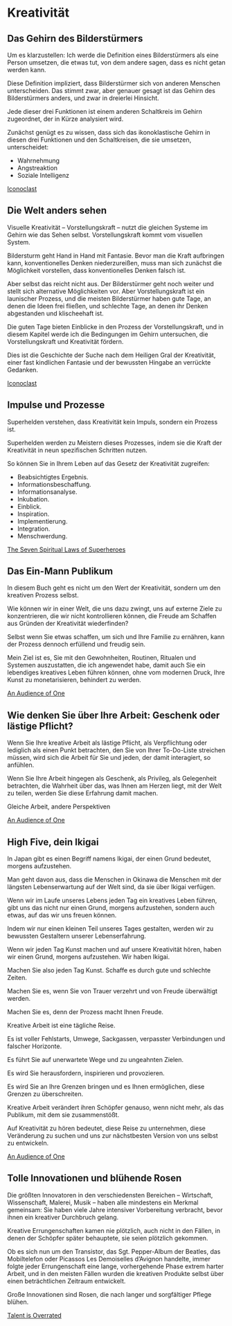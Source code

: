 # Kreativität

## Das Gehirn des Bilderstürmers

Um es klarzustellen: Ich werde die Definition eines Bilderstürmers als eine Person umsetzen, die etwas tut, von dem andere sagen, dass es nicht getan werden kann. 

Diese Definition impliziert, dass Bilderstürmer sich von anderen Menschen unterscheiden. Das stimmt zwar, aber genauer gesagt ist das Gehirn des Bilderstürmers anders, und zwar in dreierlei Hinsicht. 

Jede dieser drei Funktionen ist einem anderen Schaltkreis im Gehirn zugeordnet, der in Kürze analysiert wird. 

Zunächst genügt es zu wissen, dass sich das ikonoklastische Gehirn in diesen drei Funktionen und den Schaltkreisen, die sie umsetzen, unterscheidet:

- Wahrnehmung
- Angstreaktion
- Soziale Intelligenz

[Iconoclast](https://www.goodreads.com/book/show/4351499-iconoclast)

## Die Welt anders sehen

Visuelle Kreativität – Vorstellungskraft – nutzt die gleichen Systeme im Gehirn wie das Sehen selbst. Vorstellungskraft kommt vom visuellen System. 

Bildersturm geht Hand in Hand mit Fantasie. Bevor man die Kraft aufbringen kann, konventionelles Denken niederzureißen, muss man sich zunächst die Möglichkeit vorstellen, dass konventionelles Denken falsch ist. 

Aber selbst das reicht nicht aus. Der Bilderstürmer geht noch weiter und stellt sich alternative Möglichkeiten vor. Aber Vorstellungskraft ist ein launischer Prozess, und die meisten Bilderstürmer haben gute Tage, an denen die Ideen frei fließen, und schlechte Tage, an denen ihr Denken abgestanden und klischeehaft ist. 

Die guten Tage bieten Einblicke in den Prozess der Vorstellungskraft, und in diesem Kapitel werde ich die Bedingungen im Gehirn untersuchen, die Vorstellungskraft und Kreativität fördern. 

Dies ist die Geschichte der Suche nach dem Heiligen Gral der Kreativität, einer fast kindlichen Fantasie und der bewussten Hingabe an verrückte Gedanken.

[Iconoclast](https://www.goodreads.com/book/show/4351499-iconoclast)

## Impulse und Prozesse

Superhelden verstehen, dass Kreativität kein Impuls, sondern ein Prozess ist. 

Superhelden werden zu Meistern dieses Prozesses, indem sie die Kraft der Kreativität in neun spezifischen Schritten nutzen. 

So können Sie in Ihrem Leben auf das Gesetz der Kreativität zugreifen:

- Beabsichtigtes Ergebnis.
- Informationsbeschaffung.
- Informationsanalyse.
- Inkubation.
- Einblick.
- Inspiration.
- Implementierung.
- Integration.
- Menschwerdung.

[The Seven Spiritual Laws of Superheroes](https://www.goodreads.com/book/show/11168421-the-seven-spiritual-laws-of-superheroes)

## Das Ein-Mann Publikum

In diesem Buch geht es nicht um den Wert der Kreativität, sondern um den kreativen Prozess selbst. 

Wie können wir in einer Welt, die uns dazu zwingt, uns auf externe Ziele zu konzentrieren, die wir nicht kontrollieren können, die Freude am Schaffen aus Gründen der Kreativität wiederfinden? 

Selbst wenn Sie etwas schaffen, um sich und Ihre Familie zu ernähren, kann der Prozess dennoch erfüllend und freudig sein. 

Mein Ziel ist es, Sie mit den Gewohnheiten, Routinen, Ritualen und Systemen auszustatten, die ich angewendet habe, damit auch Sie ein lebendiges kreatives Leben führen können, ohne vom modernen Druck, Ihre Kunst zu monetarisieren, behindert zu werden.

[An Audience of One](https://www.goodreads.com/book/show/37704942-an-audience-of-one)

## Wie denken Sie über Ihre Arbeit: Geschenk oder lästige Pflicht?

Wenn Sie Ihre kreative Arbeit als lästige Pflicht, als Verpflichtung oder lediglich als einen Punkt betrachten, den Sie von Ihrer To-Do-Liste streichen müssen, wird sich die Arbeit für Sie und jeden, der damit interagiert, so anfühlen. 

Wenn Sie Ihre Arbeit hingegen als Geschenk, als Privileg, als Gelegenheit betrachten, die Wahrheit über das, was Ihnen am Herzen liegt, mit der Welt zu teilen, werden Sie diese Erfahrung damit machen. 

Gleiche Arbeit, andere Perspektiven

[An Audience of One](https://www.goodreads.com/book/show/37704942-an-audience-of-one)

## High Five, dein Ikigai

In Japan gibt es einen Begriff namens Ikigai, der einen Grund bedeutet, morgens aufzustehen. 

Man geht davon aus, dass die Menschen in Okinawa die Menschen mit der längsten Lebenserwartung auf der Welt sind, da sie über Ikigai verfügen. 

Wenn wir im Laufe unseres Lebens jeden Tag ein kreatives Leben führen, gibt uns das nicht nur einen Grund, morgens aufzustehen, sondern auch etwas, auf das wir uns freuen können. 

Indem wir nur einen kleinen Teil unseres Tages gestalten, werden wir zu bewussten Gestaltern unserer Lebenserfahrung. 

Wenn wir jeden Tag Kunst machen und auf unsere Kreativität hören, haben wir einen Grund, morgens aufzustehen. Wir haben Ikigai.

Machen Sie also jeden Tag Kunst. Schaffe es durch gute und schlechte Zeiten. 

Machen Sie es, wenn Sie von Trauer verzehrt und von Freude überwältigt werden. 

Machen Sie es, denn der Prozess macht Ihnen Freude.

Kreative Arbeit ist eine tägliche Reise. 

Es ist voller Fehlstarts, Umwege, Sackgassen, verpasster Verbindungen und falscher Horizonte. 

Es führt Sie auf unerwartete Wege und zu ungeahnten Zielen. 

Es wird Sie herausfordern, inspirieren und provozieren. 

Es wird Sie an Ihre Grenzen bringen und es Ihnen ermöglichen, diese Grenzen zu überschreiten. 

Kreative Arbeit verändert ihren Schöpfer genauso, wenn nicht mehr, als das Publikum, mit dem sie zusammenstößt. 

Auf Kreativität zu hören bedeutet, diese Reise zu unternehmen, diese Veränderung zu suchen und uns zur nächstbesten Version von uns selbst zu entwickeln.

[An Audience of One](https://www.goodreads.com/book/show/37704942-an-audience-of-one)

## Tolle Innovationen und blühende Rosen

Die größten Innovatoren in den verschiedensten Bereichen – Wirtschaft, Wissenschaft, Malerei, Musik – haben alle mindestens ein Merkmal gemeinsam: Sie haben viele Jahre intensiver Vorbereitung verbracht, bevor ihnen ein kreativer Durchbruch gelang. 

Kreative Errungenschaften kamen nie plötzlich, auch nicht in den Fällen, in denen der Schöpfer später behauptete, sie seien plötzlich gekommen. 

Ob es sich nun um den Transistor, das Sgt. Pepper-Album der Beatles, das Mobiltelefon oder Picassos Les Demoiselles d’Avignon handelte, immer folgte jeder Errungenschaft eine lange, vorhergehende Phase extrem harter Arbeit, und in den meisten Fällen wurden die kreativen Produkte selbst über einen beträchtlichen Zeitraum entwickelt. 

Große Innovationen sind Rosen, die nach langer und sorgfältiger Pflege blühen.

[Talent is Overrated](https://www.goodreads.com/book/show/4485966-talent-is-overrated)



